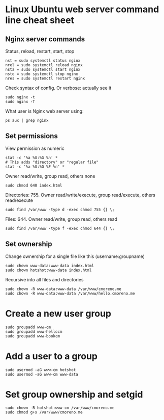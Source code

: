 # Linux Ubuntu web server command line cheat sheet

## Nginx server commands

Status, reload, restart, start, stop

    nst = sudo systemctl status nginx
    nrel = sudo systemctl reload nginx
    nsta = sudo systemctl start nginx
    nsto = sudo systemctl stop nginx
    nres = sudo systemctl restart nginx

Check syntax of config. Or verbose: actually see it

    sudo nginx -t
    sudo nginx -T

What user is Nginx web server using:

    ps aux | grep nginx

## Set permissions

View permission as numeric

    stat -c '%a %U:%G %n' *
    # This adds "directory" or "regular file"
    stat -c '%a %U:%G %F %n' *

Owner read/write, group read, others none

    sudo chmod 640 index.html

Directories: 755. Owner read/write/execute, group read/execute, others read/execute

    sudo find /var/www -type d -exec chmod 755 {} \;

Files: 644. Owner read/write, group read, others read

    sudo find /var/www -type f -exec chmod 644 {} \;

## Set ownership

Change ownership for a single file like this (username:groupname)

    sudo chown www-data:www-data index.html
    sudo chown hotshot:www-data index.html

Recursive into all files and directories

    sudo chown -R www-data:www-data /var/www/cmoreno.me
    sudo chown -R www-data:www-data /var/www/hello.cmoreno.me

# Create a new user group

    sudo groupadd www-cm
    sudo groupadd www-hellocm
    sudo groupadd www-bookcm

# Add a user to a group

    sudo usermod -aG www-cm hotshot
    sudo usermod -aG www-cm www-data

# Set group ownership and setgid

    sudo chown -R hotshot:www-cm /var/www/cmoreno.me
    sudo chmod g+s /var/www/cmoreno.me
